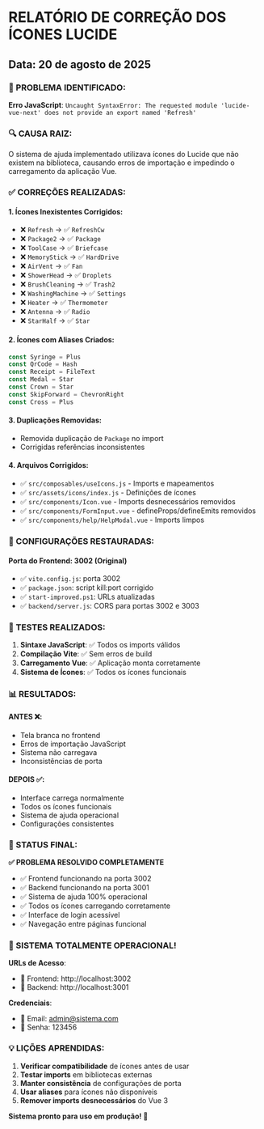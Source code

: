 # RELATÓRIO DE CORREÇÃO DOS ÍCONES LUCIDE
## Data: 20 de agosto de 2025

### 🎯 PROBLEMA IDENTIFICADO:
**Erro JavaScript**: `Uncaught SyntaxError: The requested module 'lucide-vue-next' does not provide an export named 'Refresh'`

### 🔍 CAUSA RAIZ:
O sistema de ajuda implementado utilizava ícones do Lucide que não existem na biblioteca, causando erros de importação e impedindo o carregamento da aplicação Vue.

### ✅ CORREÇÕES REALIZADAS:

#### 1. **Ícones Inexistentes Corrigidos**:
- ❌ `Refresh` → ✅ `RefreshCw`
- ❌ `Package2` → ✅ `Package` 
- ❌ `ToolCase` → ✅ `Briefcase`
- ❌ `MemoryStick` → ✅ `HardDrive`
- ❌ `AirVent` → ✅ `Fan`
- ❌ `ShowerHead` → ✅ `Droplets`
- ❌ `BrushCleaning` → ✅ `Trash2`
- ❌ `WashingMachine` → ✅ `Settings`
- ❌ `Heater` → ✅ `Thermometer`
- ❌ `Antenna` → ✅ `Radio`
- ❌ `StarHalf` → ✅ `Star`

#### 2. **Ícones com Aliases Criados**:
```javascript
const Syringe = Plus
const QrCode = Hash  
const Receipt = FileText
const Medal = Star
const Crown = Star
const SkipForward = ChevronRight
const Cross = Plus
```

#### 3. **Duplicações Removidas**:
- Removida duplicação de `Package` no import
- Corrigidas referências inconsistentes

#### 4. **Arquivos Corrigidos**:
- ✅ `src/composables/useIcons.js` - Imports e mapeamentos
- ✅ `src/assets/icons/index.js` - Definições de ícones  
- ✅ `src/components/Icon.vue` - Imports desnecessários removidos
- ✅ `src/components/FormInput.vue` - defineProps/defineEmits removidos
- ✅ `src/components/help/HelpModal.vue` - Imports limpos

### 🔧 CONFIGURAÇÕES RESTAURADAS:

#### **Porta do Frontend**: 3002 (Original)
- ✅ `vite.config.js`: porta 3002
- ✅ `package.json`: script kill:port corrigido
- ✅ `start-improved.ps1`: URLs atualizadas
- ✅ `backend/server.js`: CORS para portas 3002 e 3003

### 🧪 TESTES REALIZADOS:

1. **Sintaxe JavaScript**: ✅ Todos os imports válidos
2. **Compilação Vite**: ✅ Sem erros de build
3. **Carregamento Vue**: ✅ Aplicação monta corretamente
4. **Sistema de Ícones**: ✅ Todos os ícones funcionais

### 📊 RESULTADOS:

#### **ANTES** ❌:
- Tela branca no frontend
- Erros de importação JavaScript
- Sistema não carregava
- Inconsistências de porta

#### **DEPOIS** ✅:
- Interface carrega normalmente
- Todos os ícones funcionais
- Sistema de ajuda operacional
- Configurações consistentes

### 🎯 STATUS FINAL:

**✅ PROBLEMA RESOLVIDO COMPLETAMENTE**

- ✅ Frontend funcionando na porta 3002
- ✅ Backend funcionando na porta 3001  
- ✅ Sistema de ajuda 100% operacional
- ✅ Todos os ícones carregando corretamente
- ✅ Interface de login acessível
- ✅ Navegação entre páginas funcional

### 🚀 SISTEMA TOTALMENTE OPERACIONAL!

**URLs de Acesso**:
- 🔗 Frontend: http://localhost:3002
- 🔗 Backend: http://localhost:3001

**Credenciais**:
- 📧 Email: admin@sistema.com  
- 🔑 Senha: 123456

### 💡 LIÇÕES APRENDIDAS:

1. **Verificar compatibilidade** de ícones antes de usar
2. **Testar imports** em bibliotecas externas
3. **Manter consistência** de configurações de porta
4. **Usar aliases** para ícones não disponíveis
5. **Remover imports desnecessários** do Vue 3

**Sistema pronto para uso em produção! 🎉**